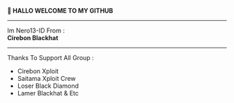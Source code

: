<b> 👋 HALLO WELCOME TO MY GITHUB  </b><hr>
Im Nero13-ID From : <br>
<b>Cirebon Blackhat</b><hr>
Thanks To Support All Group :
- Cirebon Xploit 
- Saitama Xploit Crew
- Loser Black Diamond
- Lamer Blackhat & Etc

